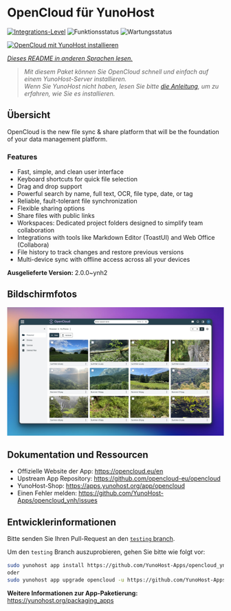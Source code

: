 <!--
N.B.: Diese README wurde automatisch von <https://github.com/YunoHost/apps/tree/master/tools/readme_generator> generiert.
Sie darf NICHT von Hand bearbeitet werden.
-->

# OpenCloud für YunoHost

[![Integrations-Level](https://apps.yunohost.org/badge/integration/opencloud)](https://ci-apps.yunohost.org/ci/apps/opencloud/)
![Funktionsstatus](https://apps.yunohost.org/badge/state/opencloud)
![Wartungsstatus](https://apps.yunohost.org/badge/maintained/opencloud)

[![OpenCloud mit YunoHost installieren](https://install-app.yunohost.org/install-with-yunohost.svg)](https://install-app.yunohost.org/?app=opencloud)

*[Dieses README in anderen Sprachen lesen.](./ALL_README.md)*

> *Mit diesem Paket können Sie OpenCloud schnell und einfach auf einem YunoHost-Server installieren.*  
> *Wenn Sie YunoHost nicht haben, lesen Sie bitte [die Anleitung](https://yunohost.org/install), um zu erfahren, wie Sie es installieren.*

## Übersicht

OpenCloud is the new file sync & share platform that will be the foundation of your data management platform.    

### Features

- Fast, simple, and clean user interface
- Keyboard shortcuts for quick file selection
- Drag and drop support
- Powerful search by name, full text, OCR, file type, date, or tag
- Reliable, fault-tolerant file synchronization
- Flexible sharing options
- Share files with public links
- Workspaces: Dedicated project folders designed to simplify team collaboration
- Integrations with tools like Markdown Editor (ToastUI) and Web Office (Collabora)
- File history to track changes and restore previous versions
- Multi-device sync with offline access across all your devices


**Ausgelieferte Version:** 2.0.0~ynh2

## Bildschirmfotos

![Bildschirmfotos von OpenCloud](./doc/screenshots/screenshot.jpg)

## Dokumentation und Ressourcen

- Offizielle Website der App: <https://opencloud.eu/en>
- Upstream App Repository: <https://github.com/opencloud-eu/opencloud>
- YunoHost-Shop: <https://apps.yunohost.org/app/opencloud>
- Einen Fehler melden: <https://github.com/YunoHost-Apps/opencloud_ynh/issues>

## Entwicklerinformationen

Bitte senden Sie Ihren Pull-Request an den [`testing` branch](https://github.com/YunoHost-Apps/opencloud_ynh/tree/testing).

Um den `testing` Branch auszuprobieren, gehen Sie bitte wie folgt vor:

```bash
sudo yunohost app install https://github.com/YunoHost-Apps/opencloud_ynh/tree/testing --debug
oder
sudo yunohost app upgrade opencloud -u https://github.com/YunoHost-Apps/opencloud_ynh/tree/testing --debug
```

**Weitere Informationen zur App-Paketierung:** <https://yunohost.org/packaging_apps>
